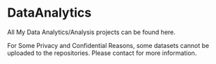 # DataAnalytics
All My Data Analytics/Analysis projects can be found here.


For Some Privacy and Confidential Reasons, some datasets cannot be uploaded to the repositories. Please contact for more information.
